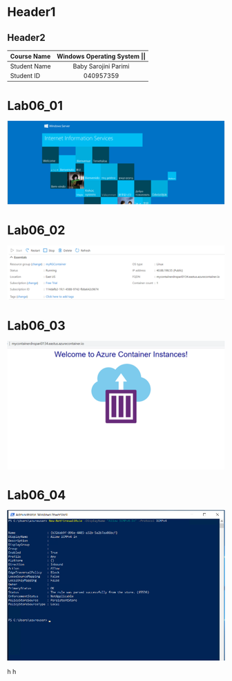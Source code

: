 # Header1
## Header2

| **Course Name** | **Windows Operating System \|\|**|
| :------------| :-------------------------:| 
| Student Name | Baby Sarojini Parimi       |
| Student ID   | 040957359                  |

# Lab06_01
![image](https://github.com/pari0134/CST8242_Pari0134/blob/main/Lab06/lab06_01.PNG)

# Lab06_02
![image](https://github.com/pari0134/CST8242_Pari0134/blob/main/Lab06/lab06_02.PNG)

# Lab06_03
![image](https://github.com/pari0134/CST8242_Pari0134/blob/main/Lab06/lab06_03.PNG)

# Lab06_04
![image](https://github.com/pari0134/CST8242_Pari0134/blob/main/Lab06/lab06_04.PNG)













h
h

